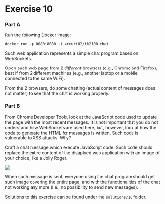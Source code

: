 # Exercise 10


### Part A

Run the following Docker image:

`docker run -p 8080:8080 -t arcuri82/tk2100-chat`


Such web application represents a simple chat program based on WebSockets.

Open such web page from 2 *different* browsers (e.g., Chrome and Firefox),
best if from 2 different machines (e.g., another laptop or a mobile connected
to the same WiFi).

From the 2 browsers, do some chatting (actual content of messages does not matter)
to see that the chat is working properly.


### Part B

From Chrome Developer Tools, look at the JavaScript code used to update the page
with the most recent messages. It is not important that  you do not understand
how WebSockets are used here, but, however, look at how the code to generate the HTML
for messages is written. 
Such code is vulnerable to XSS attacks. Why?

Craft a chat message which execute JavaScript code. 
Such code should replace the entire content of the disaplyed web application with
an image of your choice, like a Jolly Roger.
 
 ![](https://upload.wikimedia.org/wikipedia/commons/thumb/6/6c/Pirate_Flag.svg/750px-Pirate_Flag.svg.png)


 When such message is sent, everyone using the chat program should get such image
 covering the entire page, and with the functionalities of the chat not working
 any more (i.e., no possibility to send new messages).

Solutions to this exercise can be found  under the
`solutions/10` folder.